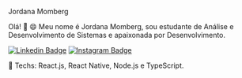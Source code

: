 Jordana Momberg

Olá! 👋 
😄 Meu nome é Jordana Momberg, sou estudante de Análise e Desenvolvimento de Sistemas e apaixonada por Desenvolvimento. 

[![Linkedin Badge](https://img.shields.io/badge/-LinkedIn-blue?style=flat-square&logo=Linkedin&logoColor=white&link=https://www.linkedin.com/in/jordanamomberg/)](https://www.linkedin.com/in/jordanamomberg/)
[![Instagram Badge](https://img.shields.io/badge/-Instagram-E4405F?style=flat-square&logo=Linkedin&logoColor=white&link=https://www.linkedin.com/in/jordanamomberg/)](https://www.linkedin.com/in/jordanamomberg/)

💙 Techs: React.js, React Native, Node.js e TypeScript.

